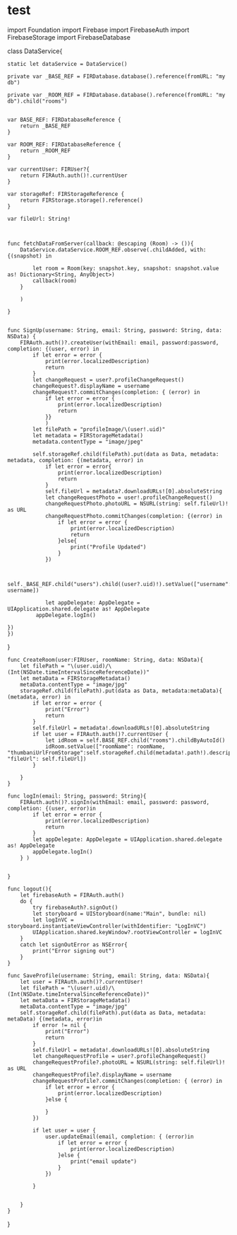 # test

import Foundation
import Firebase
import FirebaseAuth
import FirebaseStorage
import FirebaseDatabase

class DataService{
    
    static let dataService = DataService()
    
    private var _BASE_REF = FIRDatabase.database().reference(fromURL: "my db")

    private var _ROOM_REF = FIRDatabase.database().reference(fromURL: "my db").child("rooms")
    
 
    var BASE_REF: FIRDatabaseReference {
        return _BASE_REF
    }
    
    var ROOM_REF: FIRDatabaseReference {
        return _ROOM_REF
    }
    
    var currentUser: FIRUser?{
        return FIRAuth.auth()!.currentUser
    }
    
    var storageRef: FIRStorageReference {
        return FIRStorage.storage().reference()
    }
    
    var fileUrl: String!
    
    
    
    func fetchDataFromServer(callback: @escaping (Room) -> ()){
        DataService.dataService.ROOM_REF.observe(.childAdded, with: {(snapshot) in
            
            let room = Room(key: snapshot.key, snapshot: snapshot.value as! Dictionary<String, AnyObject>)
            callback(room)
        }
        
        )
        
    }
    
    
    func SignUp(username: String, email: String, password: String, data: NSData) {
        FIRAuth.auth()?.createUser(withEmail: email, password:password, completion: {(user, error) in
            if let error = error {
                print(error.localizedDescription)
                return
            }
            let changeRequest = user?.profileChangeRequest()
            changeRequest?.displayName = username
            changeRequest?.commitChanges(completion: { (error) in
                if let error = error {
                    print(error.localizedDescription)
                    return
                }}
                )
            let filePath = "profileImage/\(user!.uid)"
            let metadata = FIRStorageMetadata()
            metadata.contentType = "image/jpeg"
            
            self.storageRef.child(filePath).put(data as Data, metadata: metadata, completion: {(metadata, error) in
                if let error = error{
                    print(error.localizedDescription)
                    return
                }
                self.fileUrl = metadata?.downloadURLs![0].absoluteString
                let changeRequestPhoto = user!.profileChangeRequest()
                changeRequestPhoto.photoURL = NSURL(string: self.fileUrl)! as URL
                changeRequestPhoto.commitChanges(completion: {(error) in
                    if let error = error {
                        print(error.localizedDescription)
                        return
                    }else{
                        print("Profile Updated")
                    }
                })
                

                self._BASE_REF.child("users").child((user?.uid)!).setValue(["username": username])
                
                let appDelegate: AppDelegate = UIApplication.shared.delegate as! AppDelegate
             appDelegate.logIn()
            
    })
    })
    
}
    
    
    func CreateRoom(user:FIRUser, roomName: String, data: NSData){
        let filePath = "\(user.uid)/\(Int(NSDate.timeIntervalSinceReferenceDate))"
        let metaData = FIRStorageMetadata()
        metaData.contentType = "image/jpg"
        storageRef.child(filePath).put(data as Data, metadata:metaData){ (metadata, error) in
            if let error = error {
                print("Error")
                return
            }
            self.fileUrl = metadata!.downloadURLs![0].absoluteString
            if let user = FIRAuth.auth()?.currentUser {
                let idRoom = self.BASE_REF.child("rooms").childByAutoId()
                idRoom.setValue(["roomName": roomName, "thumbaniUrlFromStorage":self.storageRef.child(metadata!.path!).description, "fileUrl": self.fileUrl])
            }
        
        }
    }
    
    func logIn(email: String, password: String){
        FIRAuth.auth()?.signIn(withEmail: email, password: password, completion: {(user, error)in
            if let error = error {
                print(error.localizedDescription)
                return
            }
            let appDelegate: AppDelegate = UIApplication.shared.delegate as! AppDelegate
            appDelegate.logIn()
        } )
        
        
    }
    
    func logout(){
        let firebaseAuth = FIRAuth.auth()
        do {
            try firebaseAuth?.signOut()
            let storyboard = UIStoryboard(name:"Main", bundle: nil)
            let logInVC = storyboard.instantiateViewController(withIdentifier: "LogInVC")
            UIApplication.shared.keyWindow?.rootViewController = logInVC
        }
        catch let signOutError as NSError{
            print("Error signing out")
        }
    }
    
    func SaveProfile(username: String, email: String, data: NSData){
        let user = FIRAuth.auth()?.currentUser!
        let filePath = "\(user!.uid)/\(Int(NSDate.timeIntervalSinceReferenceDate))"
        let metaData = FIRStorageMetadata()
        metaData.contentType = "image/jpg"
        self.storageRef.child(filePath).put(data as Data, metadata: metaData) {(metadata, error)in
            if error != nil {
                print("Error")
                return
            }
            self.fileUrl = metadata!.downloadURLs![0].absoluteString
            let changeRequestProfile = user?.profileChangeRequest()
            changeRequestProfile?.photoURL = NSURL(string: self.fileUrl)! as URL
            changeRequestProfile?.displayName = username
            changeRequestProfile?.commitChanges(completion: { (error) in
                if let error = error {
                    print(error.localizedDescription)
                }else {
                    
                }
            })
            
            if let user = user {
                user.updateEmail(email, completion: { (error)in
                    if let error = error {
                        print(error.localizedDescription)
                    }else {
                        print("email update")
                    }
                })
            
            }
            
            
        }
    }
    
        
}
